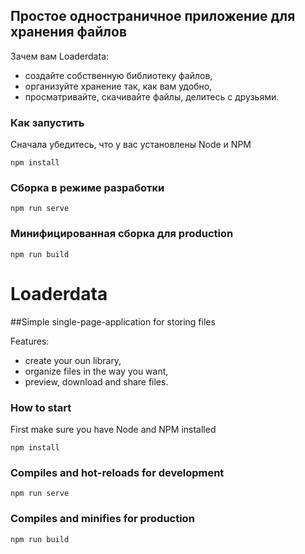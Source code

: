 ## Простое одностраничное приложение для хранения файлов

Зачем вам Loaderdata:
- создайте собственную библиотеку файлов,
- организуйте хранение так, как вам удобно,
- просматривайте, скачивайте файлы, делитесь с друзьями.

### Как запустить
Сначала убедитесь, что у вас установлены Node и NPM
```
npm install
```

### Сборка в режиме разработки
```
npm run serve
```

### Минифицированная сборка для production
```
npm run build
```

# Loaderdata

##Simple single-page-application for storing files

Features:
- create your oun library,
- organize files in the way you want,
- preview, download and share files.

### How to start
First make sure you have Node and NPM installed
```
npm install
```

### Compiles and hot-reloads for development
```
npm run serve
```

### Compiles and minifies for production
```
npm run build
```

